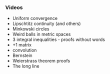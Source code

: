 ### Videos
* Uniform convergence
* Lipschtitz continuity (and others)
* Minkowski circles
* Weird balls in metric spaces
* 3 integral inequalities - proofs without words
* +1 matrix
* convolution
* Bernstein
* Weierstrass theorem proofs
* The long line 
